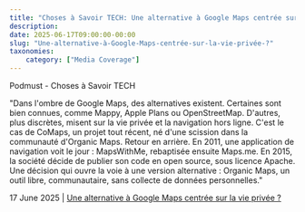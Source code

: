 ```yaml
---
title: "Choses à Savoir TECH: Une alternative à Google Maps centrée sur la vie privée ?"
description: 
date: 2025-06-17T09:00:00-00:00
slug: "Une-alternative-à-Google-Maps-centrée-sur-la-vie-privée-?"
taxonomies:
    category: ["Media Coverage"]
---
```


Podmust - Choses à Savoir TECH
 

"Dans l'ombre de Google Maps, des alternatives existent. Certaines sont bien connues, comme Mappy, Apple Plans ou OpenStreetMap. D'autres, plus discrètes, misent sur la vie privée et la navigation hors ligne. C'est le cas de CoMaps, un projet tout récent, né d'une scission dans la communauté d'Organic Maps. Retour en arrière. En 2011, une application de navigation voit le jour : MapsWithMe, rebaptisée ensuite Maps.me. En 2015, la société décide de publier son code en open source, sous licence Apache. Une décision qui ouvre la voie à une version alternative : Organic Maps, un outil libre, communautaire, sans collecte de données personnelles."


17 June 2025 | [Une alternative à Google Maps centrée sur la vie privée ?](https://podmust.com/ep/?podcast=choses-a-savoir-tech&epis=VW5lIGFsdGVybmF0aXZlIMOgIEdvb2dsZSBNYXBzIGNlbnRyw6llIHN1ciBsYSB2aWUgcHJpdsOpZSA/)